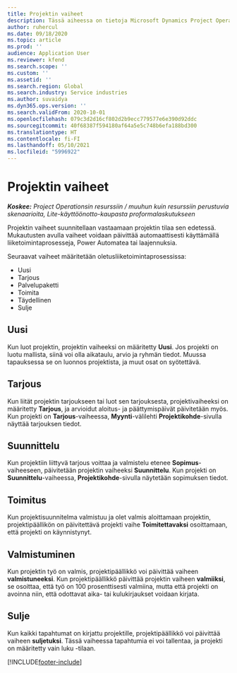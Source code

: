 ```yaml
---
title: Projektin vaiheet
description: Tässä aiheessa on tietoja Microsoft Dynamics Project Operationsin projektivaiheista.
author: ruhercul
ms.date: 09/18/2020
ms.topic: article
ms.prod: ''
audience: Application User
ms.reviewer: kfend
ms.search.scope: ''
ms.custom: ''
ms.assetid: ''
ms.search.region: Global
ms.search.industry: Service industries
ms.author: suvaidya
ms.dyn365.ops.version: ''
ms.search.validFrom: 2020-10-01
ms.openlocfilehash: 079c3d2d16cf802d2b9ecc779577e6e390d92ddc
ms.sourcegitcommit: 40f68387f594180af64a5e5c748b6efa188bd300
ms.translationtype: HT
ms.contentlocale: fi-FI
ms.lasthandoff: 05/10/2021
ms.locfileid: "5996922"
---
```

# <a name="project-stages"></a>Projektin vaiheet

_**Koskee:** Project Operationsin resurssiin / muuhun kuin resurssiin perustuvia skenaarioita, Lite-käyttöönotto-kaupasta proformalaskutukseen_

Projektin vaiheet suunnitellaan vastaamaan projektin tilaa sen edetessä. Mukautusten avulla vaiheet voidaan päivittää automaattisesti käyttämällä liiketoimintaprosesseja, Power Automatea tai laajennuksia.

Seuraavat vaiheet määritetään oletusliiketoimintaprosessissa:

- Uusi
- Tarjous
- Palvelupaketti
- Toimita
- Täydellinen
- Sulje 

## <a name="new"></a>Uusi

Kun luot projektin, projektin vaiheeksi on määritetty **Uusi**. Jos projekti on luotu mallista, siinä voi olla aikataulu, arvio ja ryhmän tiedot. Muussa tapauksessa se on luonnos projektista, ja muut osat on syötettävä.

## <a name="quote"></a>Tarjous

Kun liität projektin tarjoukseen tai luot sen tarjouksesta, projektivaiheeksi on määritetty **Tarjous**, ja arvioidut aloitus- ja päättymispäivät päivitetään myös. Kun projekti on **Tarjous**-vaiheessa, **Myynti**-välilehti **Projektikohde**-sivulla näyttää tarjouksen tiedot.

## <a name="plan"></a>Suunnittelu

Kun projektiin liittyvä tarjous voittaa ja valmistelu etenee **Sopimus**-vaiheeseen, päivitetään projektin vaiheeksi **Suunnittelu**. Kun projekti on **Suunnittelu**-vaiheessa, **Projektikohde**-sivulla näytetään sopimuksen tiedot.

## <a name="deliver"></a>Toimitus

Kun projektisuunnitelma valmistuu ja olet valmis aloittamaan projektin, projektipäällikön on päivitettävä projekti vaihe **Toimitettavaksi** osoittamaan, että projekti on käynnistynyt.

## <a name="complete"></a>Valmistuminen 

Kun projektin työ on valmis, projektipäällikkö voi päivittää vaiheen **valmistuneeksi**. Kun projektipäällikkö päivittää projektin vaiheen **valmiiksi**, se osoittaa, että työ on 100 prosenttisesti valmiina, mutta että projekti on avoinna niin, että odottavat aika- tai kulukirjaukset voidaan kirjata.

## <a name="close"></a>Sulje

Kun kaikki tapahtumat on kirjattu projektille, projektipäällikkö voi päivittää vaiheen **suljetuksi**. Tässä vaiheessa tapahtumia ei voi tallentaa, ja projekti on määritetty vain luku -tilaan.



[!INCLUDE[footer-include](../includes/footer-banner.md)]